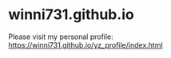 # winni731.github.io

Please visit my personal profile:
       https://winni731.github.io/yz_profile/index.html

